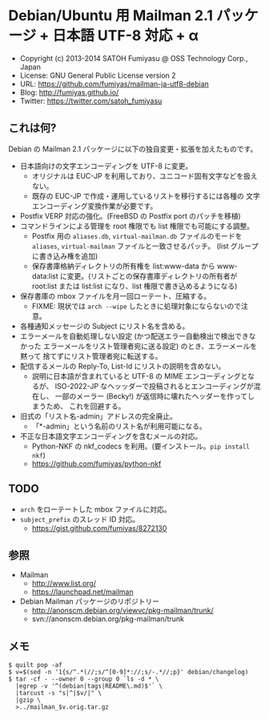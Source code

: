 Debian/Ubuntu 用 Mailman 2.1 パッケージ + 日本語 UTF-8 対応 + α
======================================================================

  * Copyright (c) 2013-2014 SATOH Fumiyasu @ OSS Technology Corp., Japan
  * License: GNU General Public License version 2
  * URL: <https://github.com/fumiyas/mailman-ja-utf8-debian>
  * Blog: <http://fumiyas.github.io/>
  * Twitter: <https://twitter.com/satoh_fumiyasu>

これは何?
----------------------------------------------------------------------

Debian の Mailman 2.1 パッケージに以下の独自変更・拡張を加えたものです。

  * 日本語向けの文字エンコーディングを UTF-8 に変更。
    * オリジナルは EUC-JP を利用しており、ユニコード固有文字などを扱えない。
    * 既存の EUC-JP で作成・運用しているリストを移行するには各種の
      文字エンコーディング変換作業が必要です。
  * Postfix VERP 対応の強化。(FreeBSD の Postfix port のパッチを移植)
  * コマンドラインによる管理を root 権限でも list 権限でも可能にする調整。
    * Postfix 用の `aliases.db`, `virtual-mailman.db` ファイルのモードを
      `aliases`, `virtual-mailman` ファイルと一致させるパッチ。
      (list グループに書き込み権を追加)
    * 保存書庫格納ディレクトリの所有権を list:www-data から www-data:list
      に変更。(リストごとの保存書庫ディレクトリの所有者が root:list または
      list:list になり、list 権限で書き込めるようになる)
  * 保存書庫の mbox ファイルを月一回ローテート、圧縮する。
    * FIXME: 現状では `arch --wipe` したときに処理対象にならないので注意。
  * 各種通知メッセージの Subject にリスト名を含める。
  * エラーメールを自動処理しない設定 (かつ配送エラー自動検出で検出できなかった
    エラーメールをリスト管理者宛に送る設定) のとき、エラーメールを黙って
    捨てずにリスト管理者宛に転送する。
  * 配信するメールの Reply-To, List-Id にリストの説明を含めない。
    * 説明に日本語が含まれていると UTF-8 の MIME エンコーディングとなるが、
      ISO-2022-JP なヘッッダーで投稿されるとエンコーディングが混在し、
      一部のメーラー (Becky!) が返信時に壊れたヘッダーを作ってしまうため、
      これを回避する。
  * 旧式の「リスト名-admin」アドレスの完全廃止。
    * 「\*-admin」という名前のリスト名が利用可能になる。
  * 不正な日本語文字エンコーディングを含むメールの対応。
    * Python-NKF の nkf_codecs を利用。(要インストール。`pip install nkf`)
    * https://github.com/fumiyas/python-nkf

TODO
----------------------------------------------------------------------

  * `arch` をローテートした mbox ファイルに対応。
  * `subject_prefix` のスレッド ID 対応。
    * https://gist.github.com/fumiyas/8272130

参照
----------------------------------------------------------------------

  * Mailman
    * http://www.list.org/
    * https://launchpad.net/mailman
  * Debian Mailman パッケージのリポジトリー
    * http://anonscm.debian.org/viewvc/pkg-mailman/trunk/
    * svn://anonscm.debian.org/pkg-mailman/trunk

メモ
----------------------------------------------------------------------

``` console
$ quilt pop -af
$ v=$(sed -n '1{s/^.*(//;s/^[0-9]*://;s/-.*//;p}' debian/changelog)
$ tar -cf - --owner 0 --group 0 `ls -d * \
  |egrep -v '^(debian|tags|README\.md)$'` \
  |tarcust -s "s|^|$v/|" \
  |gzip \
  >../mailman_$v.orig.tar.gz
```

